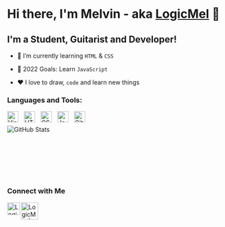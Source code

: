 # Hi there, I'm Melvin - aka [LogicMel][codepen] 👋

## I'm a Student, Guitarist and Developer!

- 🌱 I’m currently learning `HTML` & `CSS`

- 🥅 2022 Goals: Learn `JavaScript`

- ❤️ I love to draw, `code` and learn new things










### Languages and Tools:

<img align="left" alt="Visual Studio Code" width="26px" src="https://cdn.jsdelivr.net/gh/devicons/devicon/icons/vscode/vscode-original.svg" style="padding-right:10px;" />
<img align="left" alt="HTML5" width="26px" src="https://cdn.jsdelivr.net/gh/devicons/devicon/icons/html5/html5-original.svg" style="padding-right:10px;" />
<img align="left" alt="CSS3" width="26px" src="https://cdn.jsdelivr.net/gh/devicons/devicon/icons/css3/css3-original.svg" style="padding-right:10px;" />
<img align="left" alt="JavaScript" width="26px" src="https://cdn.jsdelivr.net/gh/devicons/devicon/icons/javascript/javascript-original.svg" style="padding-right:10px;" />
<img align="left" alt="GitHub" width="26px" src="https://user-images.githubusercontent.com/3369400/139447912-e0f43f33-6d9f-45f8-be46-2df5bbc91289.png" style="padding-right:10px;" />

<br />
<br />


  <img align="left" alt="GitHub Stats" src="https://github-readme-stats.vercel.app/api?username=LogicMel&show_icons=true&hide_border=false&title_color=ff652f&icon_color=FFE400&bg_color=09131B&text_color=ffffff&border_color=0c1a25" />

<br />
<br />
<br />
<br />
<br />
<br />
<br />

### Connect with Me
<a href="https://twitter.com/logic_mel">
  <img align="left" alt="LogicMel | Twitter" width="29px" src="https://raw.githubusercontent.com/anuraghazra/anuraghazra/master/assets/twitter.svg" /> 
</a>
<a href="https://discord.gg/cAMdmBVWA2">
  <img align="left" alt="LogicMel | Discord" width="40px" src="https://logos-world.net/wp-content/uploads/2020/12/Discord-Logo.png" /> 
</a>



[codepen]: https://codepen.io/MelvinBiju
[twitter]: https://twitter.com/logic_mel
